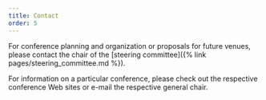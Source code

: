 ```yaml
---
title: Contact
order: 5
---
```

For conference planning and organization or proposals for future venues, please contact the chair of the [steering committee]({% link pages/steering_committee.md %}).

For information on a particular conference, please check out the respective conference Web sites or e-mail the respective general chair.
